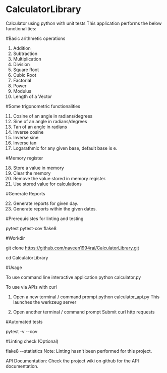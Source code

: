 # CalculatorLibrary
Calculator using python with unit tests
This application performs the below functionalities:

#Basic arithmetic operations

1.  Addition
2.  Subtraction
3.  Multiplication
4.  Division
5.  Square Root
6.  Cubic Root
7.  Factorial
8.  Power
9.  Modulus
10. Length of a Vector


#Some trigonometric functionalities

11. Cosine of an angle in radians/degrees
12. Sine of an angle in radians/degrees
13. Tan of an angle in radians
14. Inverse cosine
15. Inverse sine
16. Inverse tan
17. Logarathmic for any given base, default base is e.

#Memory register

18. Store a value in memory
19. Clear the memory
20. Remove the value stored in memory register.
21. Use stored value for calculations

#Generate Reports

22. Generate reports for given day.
23. Generate reports within the given dates.


#Prerequisistes for linting and testing

pytest
pytest-cov
flake8  


#Workdir

git clone https://github.com/naveen1994rai/CalculatorLibrary.git

cd CalculatorLibrary


#Usage

To use command line interactive application
python calculator.py

To use via APIs with curl
1. Open a new terminal / command prompt
python calculator_api.py
This launches the werkzeug server

2. Open another terminal / command prompt
Submit curl http requests


#Automated tests

pytest -v --cov


#Linting check (Optional)

flake8 --statistics
Note: Linting hasn't been performed for this project.

API Documentation:
Check the project wiki on github for the API documentation.
